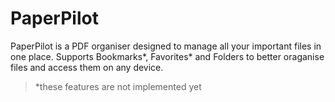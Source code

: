 # PaperPilot
PaperPilot is a PDF organiser designed to manage all your important files in one place. Supports Bookmarks*, Favorites* and Folders to better oraganise files and access them on any device.

> *these features are not implemented yet

